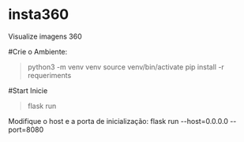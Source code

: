 # insta360
Visualize imagens 360

#Crie o Ambiente:
>python3 -m venv venv
>source venv/bin/activate
>pip install -r requeriments
>


#Start
Inicie
>flask run

Modifique o host e a porta de inicialização:
flask run --host=0.0.0.0 --port=8080
